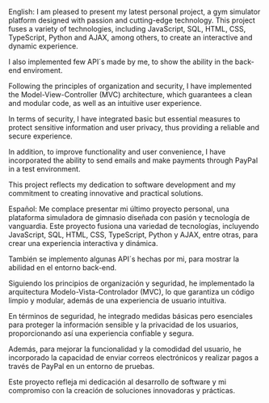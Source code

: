English:
I am pleased to present my latest personal project, a gym simulator platform designed with passion and cutting-edge technology. This project fuses a variety of technologies, including JavaScript, SQL, HTML, CSS, TypeScript, Python and AJAX, among others, to create an interactive and dynamic experience.

I also implemented few API´s made by me, to show the ability in the back-end enviroment.

Following the principles of organization and security, I have implemented the Model-View-Controller (MVC) architecture, which guarantees a clean and modular code, as well as an intuitive user experience.

In terms of security, I have integrated basic but essential measures to protect sensitive information and user privacy, thus providing a reliable and secure experience.

In addition, to improve functionality and user convenience, I have incorporated the ability to send emails and make payments through PayPal in a test environment.

This project reflects my dedication to software development and my commitment to creating innovative and practical solutions.

Español: Me complace presentar mi último proyecto personal, una plataforma simuladora de gimnasio diseñada con pasión y tecnología de vanguardia. Este proyecto fusiona una variedad de tecnologías, incluyendo JavaScript, SQL, HTML, CSS, TypeScript, Python y AJAX, entre otras, para crear una experiencia interactiva y dinámica.

También se implemento algunas API´s hechas por mi, para mostrar la abilidad en el entorno back-end.  

Siguiendo los principios de organización y seguridad, he implementado la arquitectura Modelo-Vista-Controlador (MVC), lo que garantiza un código limpio y modular, además de una experiencia de usuario intuitiva.

En términos de seguridad, he integrado medidas básicas pero esenciales para proteger la información sensible y la privacidad de los usuarios, proporcionando así una experiencia confiable y segura.

Además, para mejorar la funcionalidad y la comodidad del usuario, he incorporado la capacidad de enviar correos electrónicos y realizar pagos a través de PayPal en un entorno de pruebas.

Este proyecto refleja mi dedicación al desarrollo de software y mi compromiso con la creación de soluciones innovadoras y prácticas.
